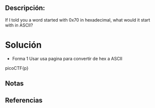 
## Descripción:
If I told you a word started with 0x70 in hexadecimal, what would it start with in ASCII?

# Solución  

- Forma 1 
  Usar usa pagina para convertir de hex a ASCII 

picoCTF{p}

## Notas

## Referencias
